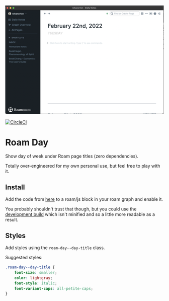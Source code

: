 ![Example](example.png) 

[![CircleCI](https://circleci.com/gh/rohanorton/roam-day/tree/main.svg?style=shield)](https://circleci.com/gh/rohanorton/roam-day/tree/main)

# Roam Day

Show day of week under Roam page titles (zero dependencies).

Totally over-engineered for my own personal use, but feel free to play with it.

## Install

Add the code from
[here](https://raw.githubusercontent.com/rohanorton/roam-day/main/dist/main.js)
to a roam/js block in your roam graph and enable it.

You probably shouldn't trust that though, but you could use the [development
build](https://raw.githubusercontent.com/rohanorton/roam-day/main/dist/main.dev.js)
which isn't minified and so a little more readable as a result.

## Styles

Add styles using the `roam-day--day-title` class.

Suggested styles:

```css
.roam-day--day-title {
    font-size: smaller;
    color: lightgray;
    font-style: italic;
    font-variant-caps: all-petite-caps;
}
```


